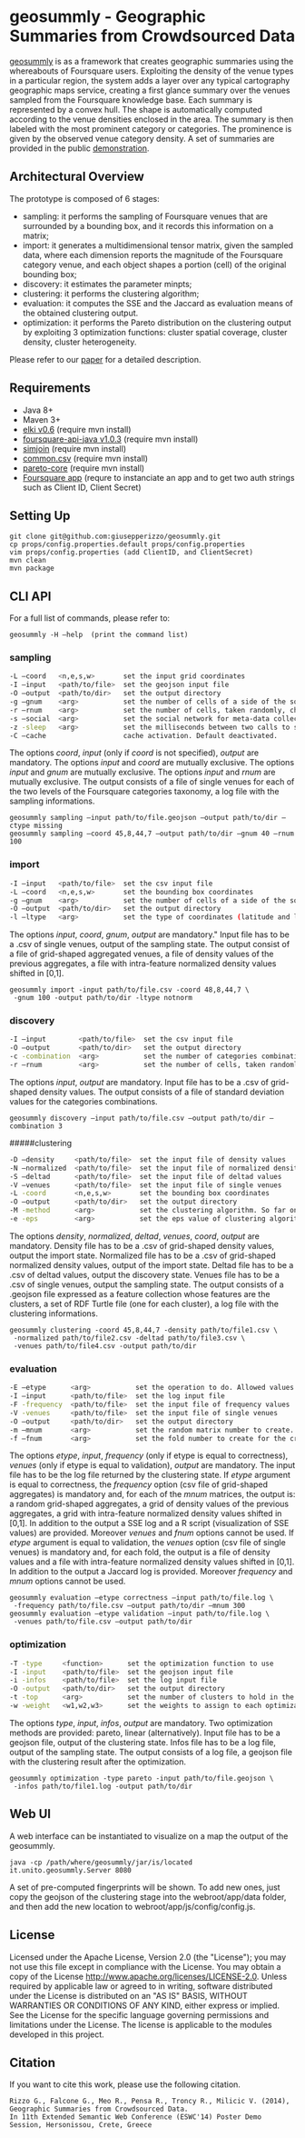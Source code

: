 # geosummly - Geographic Summaries from Crowdsourced Data

[geosummly][geosummly] is as a framework that creates geographic summaries using the whereabouts of Foursquare users. Exploiting the density of the venue types in a particular region, the system adds a layer over any typical cartography geographic maps service, creating a first glance summary over the venues sampled from the Foursquare
knowledge base. Each summary is represented by a convex hull. The shape is automatically computed according to the venue densities enclosed in the area. The summary is then labeled with the most prominent category or categories. The prominence is given by the observed venue category density. A set of summaries are provided in the public [demonstration][demonstration].

## Architectural Overview 
The prototype is composed of 6 stages:
* sampling: it performs the sampling of Foursquare venues that are surrounded by a bounding box, and it records this information on a matrix;
* import: it generates a multidimensional tensor matrix, given the sampled data, where each dimension reports the magnitude of the Foursquare category venue, and each object shapes a portion (cell) of the original bounding box;
* discovery: it estimates the parameter minpts;
* clustering: it performs the clustering algorithm;
* evaluation: it computes the SSE and the Jaccard as evaluation means of the obtained clustering output.
* optimization: it performs the Pareto distribution on the clustering output by exploiting 3 optimization functions: cluster spatial coverage, cluster density, cluster heterogeneity.

Please refer to our [paper][paper] for a detailed description. 

## Requirements
* Java 8+
* Maven 3+
* [elki v0.6][elki] (require mvn install)
* [foursquare-api-java v1.0.3][fi] (require mvn install)
* [simjoin][simjoin] (require mvn install)
* [common.csv][csv] (require mvn install)
* [pareto-core][pareto] (require mvn install)
* [Foursquare app][4sqrApp] (requre to instanciate an app and to get two auth strings such as Client ID, Client Secret)

## Setting Up 
    git clone git@github.com:giusepperizzo/geosummly.git
    cp props/config.properties.default props/config.properties 
    vim props/config.properties (add ClientID, and ClientSecret)
    mvn clean
    mvn package

## CLI API
For a full list of commands, please refer to:

    geosummly -H –help  (print the command list)

### sampling
```sh
-L –coord   <n,e,s,w>       set the input grid coordinates
-I –input   <path/to/file>  set the geojson input file
-O –output  <path/to/dir>   set the output directory
-g –gnum    <arg>           set the number of cells of a side of the squared grid. Default 20.
-r –rnum    <arg>           set the number of cells, taken randomly, chosen for the sampling.
-s –social  <arg>           set the social network for meta-data collection. So far only Foursquare is activable. Default Fourquare.
-z -sleep   <arg>           set the milliseconds between two calls to social media server. Default 0.
-C –cache                   cache activation. Default deactivated.
```
The options *coord*, *input* (only if *coord* is not specified), *output* are mandatory. The options *input* and *coord* are mutually exclusive. The options *input* and *gnum* are mutually exclusive. The options *input* and *rnum* are mutually exclusive.
The output consists of a file of single venues for each of the two levels of the Foursquare categories taxonomy, a log file with the sampling informations. 

    geosummly sampling –input path/to/file.geojson –output path/to/dir –ctype missing 
    geosummly sampling –coord 45,8,44,7 –output path/to/dir –gnum 40 –rnum 100


### import
```sh
-I –input   <path/to/file>  set the csv input file
-L –coord   <n,e,s,w>       set the bounding box coordinates
-g –gnum    <arg>           set the number of cells of a side of the squared grid. Default 20.
-O –output  <path/to/dir>   set the output directory
-l –ltype   <arg>           set the type of coordinates (latitude and longitude) normalization. Allowed values: norm, notnorm, missing. Default norm.
```
The options *input*, *coord*, *gnum*, *output* are mandatory." Input file has to be a .csv of single venues, output of the sampling state. The output consist of a file of grid-shaped aggregated venues, a file of density values of the previous aggregates, a file with intra-feature normalized density values shifted in [0,1].

    geosummly import -input path/to/file.csv -coord 48,8,44,7 \
     -gnum 100 -output path/to/dir -ltype notnorm

### discovery
```sh
-I –input        <path/to/file>  set the csv input file
-O –output       <path/to/dir>   set the output directory
-c -combination  <arg>           set the number of categories combinations for minpts estimation. Default 5.
-r –rnum         <arg>           set the number of cells, taken randomly, chosen for the discovery operation.
```
The options *input*, *output* are mandatory. Input file has to be a .csv of grid-shaped density values. The output consists of a file of standard deviation values for the categories combinations.

    geosummly discovery –input path/to/file.csv –output path/to/dir –combination 3

#####clustering
```sh
-D –density     <path/to/file>  set the input file of density values
-N –normalized  <path/to/file>  set the input file of normalized density values
-S –deltad      <path/to/file>  set the input file of deltad values
-V –venues      <path/to/file>  set the input file of single venues
-L -coord       <n,e,s,w>       set the bounding box coordinates
-O –output      <path/to/dir>   set the output directory
-M -method      <arg>           set the clustering algorithm. So far only geosubclu is activable. Default geosubclu.
-e -eps         <arg>           set the eps value of clustering algorithm. Default sqrt(2) * (1/ sqrt( size(density_values) )).
```
The options *density*, *normalized*, *deltad*, *venues*, *coord*, *output* are mandatory. Density file has to be a .csv of grid-shaped density values, output the import state. Normalized file has to be a .csv of grid-shaped normalized density values, output of the import state. Deltad file has to be a .csv of deltad values, output the discovery state. Venues file has to be a .csv of single venues, output the sampling state. The output consists of a .geojson file expressed as a feature collection whose features are the clusters, a set of RDF Turtle file (one for each cluster), a log file with the clustering informations.

    geosummly clustering -coord 45,8,44,7 -density path/to/file1.csv \
     -normalized path/to/file2.csv -deltad path/to/file3.csv \
     -venues path/to/file4.csv -output path/to/dir


### evaluation
```sh
-E –etype      <arg>           set the operation to do. Allowed values: correctness, validation.
-I –input      <path/to/file>  set the log input file
-F -frequency  <path/to/file>  set the input file of frequency values
-V -venues     <path/to/file>  set the input file of single venues
-O –output     <path/to/dir>   set the output directory
-m –mnum       <arg>           set the random matrix number to create. Default 500.
-f –fnum       <arg>           set the fold number to create for the cross-validation. Default 10.
```

The options *etype*, *input*, *frequency* (only if etype is equal to correctness), *venues* (only if etype is equal to validation), *output* are mandatory. 
The input file has to be the log file returned by the clustering state.
If *etype* argument is equal to correctness, the *frequency* option (csv file of grid-shaped aggregates) is mandatory and, for each of the *mnum* matrices, the output is: a random grid-shaped aggregates, a grid of density values of the previous aggregates, a grid with intra-feature normalized density values shifted in [0,1]. In addition to the output a SSE log and a R script (visualization of SSE values) are provided. Moreover *venues* and *fnum* options cannot be used.
If *etype* argument is equal to validation, the *venues* option (csv file of single venues) is mandatory and, for each fold, the output is a file of density values and a file with intra-feature normalized density values shifted in [0,1]. In addition to the output a Jaccard log is provided. Moreover *frequency* and *mnum* options cannot be used.

    geosummly evaluation –etype correctness –input path/to/file.log \
     -frequency path/to/file.csv –output path/to/dir –mnum 300
    geosummly evaluation –etype validation –input path/to/file.log \
     -venues path/to/file.csv –output path/to/dir


### optimization
```sh
-T -type     <function>      set the optimization function to use
-I -input    <path/to/file>  set the geojson input file
-i -infos    <path/to/file>  set the log input file
-O -output   <path/to/dir>   set the output directory
-t -top      <arg>           set the number of clusters to hold in the fingerprint. Default 10.
-w -weight   <w1,w2,w3>      set the weights to assign to each optimization function. Default 0.3.
```

The options *type*, *input*, *infos*, *output* are mandatory.
Two optimization methods are provided: pareto, linear (alternatively).
Input file has to be a geojson file, output of the clustering state.
Infos file has to be a log file, output of the sampling state.
The output consists of a log file, a geojson file with the clustering result after the optimization.

    geosummly optimization -type pareto -input path/to/file.geojson \
     -infos path/to/file1.log -output path/to/dir 
     
## Web UI
A web interface can be instantiated to visualize on a map the output of the geosummly.

    java -cp /path/where/geosummly/jar/is/located it.unito.geosummly.Server 8080
    
A set of pre-computed fingerprints will be shown. To add new ones, just copy the geojson of the clustering stage into the webroot/app/data folder, and then add the new location to webroot/app/js/config/config.js.

## License
Licensed under the Apache License, Version 2.0 (the "License"); you may not use this file except in compliance with the License. You may obtain a copy of the License http://www.apache.org/licenses/LICENSE-2.0. Unless required by applicable law or agreed to in writing, software distributed under the License is distributed on an "AS IS" BASIS, WITHOUT WARRANTIES OR CONDITIONS OF ANY KIND, either express or implied. See the License for the specific language governing permissions and limitations under the License. The license is applicable to the modules developed in this project.

## Citation
If you want to cite this work, please use the following citation.

    Rizzo G., Falcone G., Meo R., Pensa R., Troncy R., Milicic V. (2014), 
    Geographic Summaries from Crowdsourced Data. 
    In 11th Extended Semantic Web Conference (ESWC'14) Poster Demo Session, Hersonissou, Crete, Greece


[geosummly]: https://github.com/giusepperizzo/geosummly
[demonstration]: http://geosummly.eurecom.fr/
[paper]: http://www.di.unito.it/~rizzo/publications/Rizzo_Falcone-ESWC2014.pdf 
[elki]: http://elki.dbs.ifi.lmu.de/wiki/Releases
[fi]: https://github.com/wallabyfinancial/foursquare-api-java
[simjoin]: https://code.google.com/p/similarity-join-tools
[csv]: http://commons.apache.org/proper/commons-csv
[pareto]:https://github.com/matthieu-vergne/Pareto-Efficiency/tree/master/pareto-core
[4sqrApp]: https://developer.foursquare.com
